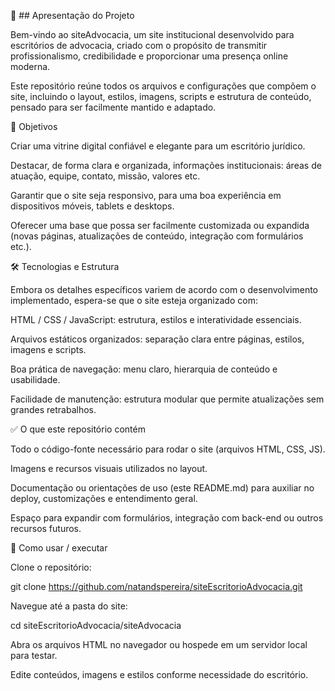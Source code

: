 📄 ## Apresentação do Projeto

Bem-vindo ao siteAdvocacia, um site institucional desenvolvido para escritórios de advocacia, criado com o propósito de transmitir profissionalismo, credibilidade e proporcionar uma presença online moderna.

Este repositório reúne todos os arquivos e configurações que compõem o site, incluindo o layout, estilos, imagens, scripts e estrutura de conteúdo, pensado para ser facilmente mantido e adaptado.

🎯 Objetivos

Criar uma vitrine digital confiável e elegante para um escritório jurídico.

Destacar, de forma clara e organizada, informações institucionais: áreas de atuação, equipe, contato, missão, valores etc.

Garantir que o site seja responsivo, para uma boa experiência em dispositivos móveis, tablets e desktops.

Oferecer uma base que possa ser facilmente customizada ou expandida (novas páginas, atualizações de conteúdo, integração com formulários etc.).

🛠 Tecnologias e Estrutura

Embora os detalhes específicos variem de acordo com o desenvolvimento implementado, espera-se que o site esteja organizado com:

HTML / CSS / JavaScript: estrutura, estilos e interatividade essenciais.

Arquivos estáticos organizados: separação clara entre páginas, estilos, imagens e scripts.

Boa prática de navegação: menu claro, hierarquia de conteúdo e usabilidade.

Facilidade de manutenção: estrutura modular que permite atualizações sem grandes retrabalhos.

✅ O que este repositório contém

Todo o código-fonte necessário para rodar o site (arquivos HTML, CSS, JS).

Imagens e recursos visuais utilizados no layout.

Documentação ou orientações de uso (este README.md) para auxiliar no deploy, customizações e entendimento geral.

Espaço para expandir com formulários, integração com back-end ou outros recursos futuros.

🚀 Como usar / executar

Clone o repositório:

git clone https://github.com/natandspereira/siteEscritorioAdvocacia.git


Navegue até a pasta do site:

cd siteEscritorioAdvocacia/siteAdvocacia


Abra os arquivos HTML no navegador ou hospede em um servidor local para testar.

Edite conteúdos, imagens e estilos conforme necessidade do escritório.
